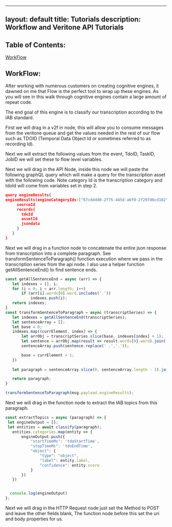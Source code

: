 
---
layout: default
title: Tutorials
description: Workflow and Veritone API Tutorials
---

## Table of Contents:
[WorkFlow](#workFlow)<br>


## WorkFlow:


After working with numerous customers on creating cognitive engines, it dawned on me that Flow is the perfect tool to wrap up these engines. As you will see in this walk through cognitive engines contain a large amount of repeat code. 


The end goal of this engine is to classify our transcription according to the IAB standard.

First we will drag in a v2f in node, this will allow you to consume messages from the veritone queue and get the values needed in the rest of our flow such as TDOID (Temporal Data Object Id or sometimes referred to as recording Id). 



Next we will extract the following values from the event, TdoID, TaskID, JobID we will set these to flow level variables. 

Next we will drag in the API Node, inside this node we will paste the following graphQL query which will make a query for the transcription asset with the following code. Note category Id is the transcription category and tdoId will come from variables set in step 2.

```json
query engineResults{
engineResults(engineCategoryIds:["67cd4dd0-2f75-445d-a6f0-2f297d6cd182"],tdoId:"412720139"){
     sourceId
     records{
       tdoId
       assetId
       jsondata
     }
   }
}
```

Next we will drag in a function node to concatenate the entire json response from transcription into a complete paragraph. See transformSentenceToParagraph() function execution where we pass in the transcription series from the api node. I also use a helper function getAllSentenceEnd() to find sentence ends. 
```js
const getAllSentenceEnd = async (arr) => {
   let indexes = [], i;
   for (i = 0; i < arr.length; i++)
       if (arr[i].words[0].word.includes('.'))
           indexes.push(i);
   return indexes;
}
const transformSentenceToParagraph = async (transcriptSeries) => {
   let indexes = getAllSentenceEnd(transcriptSeries);
   let sentenceArray = [];
   let base = 0;
   indexes.map((currElement, index) => {
       let arrObj = transcriptSeries.slice(base, indexes[index] + 1);
       let sentence = arrObj.map(result => result.words[0].word).join(' ');
       sentenceArray.push(sentence.replace(' .','.'));

       base = currElement + 1;
   })
 
   let paragraph = sentenceArray.slice(0, sentenceArray.length - 1).join(' ')

   return paragraph;
}

transformSentenceToParagraph(msg.payload.engineResults);
```


Next we will drag in the function node to extract the IAB topics from this paragraph. 

```js
const extractTopics = async (paragraph) => {
 let engineOutput = [];
 let entities = await classify(paragraph);
   entities.categories.map(entity => {
       engineOutput.push({
           "startTimeMs": 'tdoStartTime',
           "stopTimeMs": 'tdoEndTime',
           "object": {
               "type": "object",
               "label": entity.label,
               "confidence": entity.score
           }
       })
   })


  console.log(engineOutput)
};
```


Next we will drag in the HTTP Request node just set the Method to POST and leave the other fields blank, The function node before this set the uri and body properties for us. 
